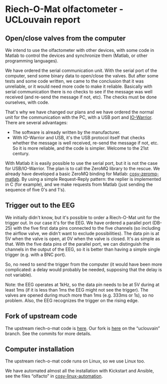 Riech-O-Mat olfactometer - UCLouvain report
===========================================

Open/close valves from the computer
-----------------------------------

We intend to use the olfactometer with other devices, with some code in Matlab
to control the devices and synchronize them (Matlab, or other programming
languages).

We have ordered the serial communication unit. With the serial port of the
computer, send some binary data to open/close the valves. But after some tests
and some code written, we came to the conclusion that it was unreliable, or it
would need more code to make it reliable. Basically with serial communication
there is no checks to see if the message was well received (and re-send the
message if not, etc). The checks must be done ourselves, with code.

That's why we have changed our plans and we have ordered the normal unit for
the communication with the PC, with a USB port and
[IO-Warrior](https://www.codemercs.com/en/io). There are several advantages:
- The software is already written by the manufacturer.
- With IO-Warrior and USB, it's the USB protocol itself that checks whether the
  message is well received, re-send the message if not, etc. So it is more
  reliable, and the code is simpler. Welcome to the 21st century.

With Matlab it is easily possible to use the serial port, but it is not the
case for USB/IO-Warrior. The plan is to call the ZeroMQ library to the rescue.
We already have developed a basic ZeroMQ binding for Matlab:
[cosy-zeromq-matlab](https://github.com/UCLouvain-IoNS-CATL/cosy-zeromq-matlab).
By using a simple Request-Reply pattern: the replier is implemented in C (for
example), and we make requests from Matlab (just sending the sequence of five
0's and 1's).

Trigger out to the EEG
----------------------

We initially didn't know, but it's possible to order a Riech-O-Mat unit for the
trigger out. In our case it's for the EEG. We have ordered a parallel port
(DB-25) with the five first data pins connected to the five channels (so
including the airflow valve, we didn't want to exclude possibilities). The data
pin is at 5V when the valve is open, at 0V when the valve is closed. It's as
simple as that. With the five data pins of the parallel port, we can
distinguish the channels in the output of the EEG, so it is better than having
a simple single trigger (e.g. with a BNC port).

So, no need to send the trigger from the computer (it would have been more
complicated: a delay would probably be needed, supposing that the delay is not
variable).

Note: the EEG operates at 1kHz, so the data pin needs to be at 5V during at
least 1ms (if it is less than 1ms the EEG might not see the trigger). The
valves are opened during much more than 1ms (e.g. 333ms or 1s), so no problem.
Also, the EEG recognizes the trigger on the rising edge.

Fork of upstream code
---------------------

The upstream riech-o-mat code is
[here](https://github.com/sommeru/riech-o-mat). Our fork is
[here](https://github.com/UCLouvain-IoNS-CATL/riech-o-mat) on the “uclouvain”
branch. See the commits for more details.

Computer installation
---------------------

The upstream riech-o-mat code runs on Linux, so we use Linux too.

We have automated almost all the installation with Kickstart and Ansible, see
the files “olfacto” in
[cosy-linux-automation](https://github.com/UCLouvain-IoNS-CATL/cosy-linux-automation).
